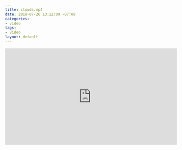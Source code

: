 ```yaml
---
title: clouds.mp4
date: 2018-07-26 13:22:00 -07:00
categories:
- video
tags:
- video
layout: default
---
```


<iframe width="560" height="315" src="https://www.youtube.com/embed/28sye-xKi_8" frameborder="0" allow="autoplay; encrypted-media" allowfullscreen></iframe>